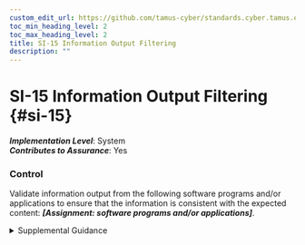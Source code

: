 ```yaml
---
custom_edit_url: https://github.com/tamus-cyber/standards.cyber.tamus.edu/tree/main/static/content/tamus.edu/TAMUS_profile.xml
toc_min_heading_level: 2
toc_max_heading_level: 2
title: SI-15 Information Output Filtering
description: ""
---
```


# SI-15 Information Output Filtering {#si-15}

_**Implementation Level**_: System\
_**Contributes to Assurance**_: Yes

### Control

Validate information output from the following software programs and/or applications to ensure that the information is consistent with the expected content: _**[Assignment: software programs and/or applications]**_.

<details>
  <summary>Supplemental Guidance</summary>

Validate information output from the following software programs and/or applications to ensure that the information is consistent with the expected content: _**[Assignment: software programs and/or applications]**_.

</details>

